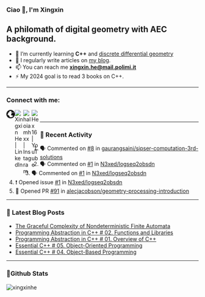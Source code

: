 ### Ciao 👋, I'm Xingxin

## A philomath of digital geometry with AEC background.

- 🌱 I’m currently learning **C++** and [discrete differential geometry][DDG]
- 📝 I regularly write articles on [my blog][my_blog].
- 📫 You can reach me **xingxin.he@mail.polimi.it**
- ⚡ My 2024 goal is to read 3 books on C++.



---


### Connect with me:

[<img align="left" alt="about" width="22px" src="https://raw.githubusercontent.com/iconic/open-iconic/master/svg/globe.svg" />][website]
[<img align="left" alt="Xingxin He | LinkedIn" width="22px" src="https://cdn.jsdelivr.net/npm/simple-icons@v5/icons/linkedin.svg" />][linkedin]
[<img align="left" alt="haloiamhxx | Instagram" width="22px" src="https://cdn.jsdelivr.net/npm/simple-icons@v3/icons/instagram.svg" />][instagram]
[<img align="left" alt="Hex 16 | YouTube" width="22px" src="https://cdn.jsdelivr.net/npm/simple-icons@v3/icons/youtube.svg" />][youtube]

<br />

---

### :walking: Recent Activity
<!--START_SECTION:activity-->
1. 🗣 Commented on [#8](https://github.com/gaurangsaini/sipser-computation-3rd-solutions/issues/8#issuecomment-1722402456) in [gaurangsaini/sipser-computation-3rd-solutions](https://github.com/gaurangsaini/sipser-computation-3rd-solutions)
2. 🗣 Commented on [#1](https://github.com/N3xed/logseq2obsdn/issues/1) in [N3xed/logseq2obsdn](https://github.com/N3xed/logseq2obsdn)
3. 🗣 Commented on [#1](https://github.com/N3xed/logseq2obsdn/issues/1) in [N3xed/logseq2obsdn](https://github.com/N3xed/logseq2obsdn)
4. ❗️ Opened issue [#1](https://github.com/N3xed/logseq2obsdn/issues/1) in [N3xed/logseq2obsdn](https://github.com/N3xed/logseq2obsdn)
5. 💪 Opened PR [#91](https://github.com/alecjacobson/geometry-processing-introduction/pull/91) in [alecjacobson/geometry-processing-introduction](https://github.com/alecjacobson/geometry-processing-introduction)
    <!--END_SECTION:activity-->



---

### 📕 Latest Blog Posts

<!-- BLOG-POST-LIST:START -->
- [The Graceful Complexity of Nondeterministic Finite Automata](https://xingxinhe.com/my-path-to-code/the-graceful-complexity-of-nondeterministic-finite-automata)
- [Programming Abstraction in C++ # 02. Functions and Libraries](https://xingxinhe.com/my-path-to-code/chapter-2-functions-and-libraries)
- [Programming Abstraction in C++ # 01. Overview of C++](https://xingxinhe.com/my-path-to-code/chapter-1-overview-of-cpp)
- [Essential C++ # 05. Object-Oriented Programming](https://xingxinhe.com/my-path-to-code/chapter-5-object-oriented-programming)
- [Essential C++ # 04. Object-Based Programming](https://xingxinhe.com/my-path-to-code/chapter-4-object-based-programming)
<!-- BLOG-POST-LIST:END -->



---

### 🧮Github Stats

  <img align="center" src="https://github-readme-stats.vercel.app/api?username=xingxinhe&show_icons=true&locale=en&bg_color=712121&text_color=ffffff&title_color=000000&icon_color=452424" alt="xingxinhe" />


[website]: https://www.xingxin.me/about
[instagram]: https://instagram.com/haloiamhxx
[youtube]: https://www.youtube.com/channel/UCY0AvzIUR6XFJU9yJLOnq8Q
[linkedin]: https://linkedin.com/in/xingxin-he
[my_blog]: https://blog.xingxinhe.com/About
[compas]: https://github.com/XingxinHE/compas/tree/trimesh_rhino
[DDG]: https://github.com/XingxinHE/ComputationalGeometry
